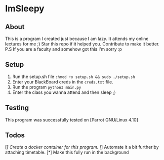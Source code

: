# ImSleepy

## About
This is a program I created just because I am lazy.
It attends my online lectures for me ;)
Star this repo if it helped you. 
Contribute to make it better.
P.S If you are a faculty and somehow got this I'm sorry :p

## Setup
1. Run the setup.sh file ```chmod +x setup.sh && sudo ./setup.sh```
2. Enter your BlackBoard creds in the ```creds.txt``` file.
3. Run the program ```python3 main.py```
4. Enter the class you wanna attend and then sleep ;)

## Testing
This program was successfully tested on [Parrot GNU/Linux 4.10]

## Todos
[*] Create a docker container for this program.
[*] Automate it a bit further by attaching timetable.
[*] Make this fully run in the background
